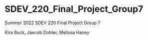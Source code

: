 # SDEV_220_Final_Project_Group7
Summer 2022 SDEV 220 Final Project Group 7

Kira Buck, Jaecob Dobler, Melissa Haney
 
